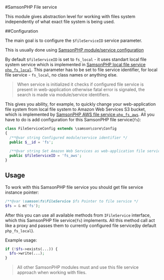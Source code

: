 #SamsonPHP File service 

This module gives abstraction level for working with files system independently
of what exact file system is being used. 

##Configuration 

The main goal is to configure the ```$fileServiceID```
service parameter. 

This is usually done using [SamsonPHP module/service configuration](https://github.com/samsonos/php_core/wiki/0.3-Configurating)

By default ```$fileServiceID``` is set to ```fs_local``` - it uses standart local file
system service which is implemented in [SamsonPHP local file service ```php_fs_local```](http://github.com/samsonos/php_fs_local). This parameter has to be set to file service identifier, for local file service - ```fs_local```, no class names or anything else. 
> When service is initialized it checks if configured file service is present in web-application otherwise fatal error is signaled, the search is made via module/service identifiers.

This gives you ability, for example, to quickly change your web-application file system from local file system to Amazon Web Services S3 bucket, which is implemented by [SamsonPHP AWS file service ```php_fs_aws```](http://github.com/samsonos/php_fs_aws). All you have to do is add configuration for this SamsonPHP file service(```fs```):
```php
class FileServiceConfig extends \samson\core\Config 
{
  /**@var string Configured module/service identifier */
  public $__id = 'fs';
  
  /**@var string Set Amazon Web Services as web-application file service using its identifier */
  public $fileServiceID = 'fs_aws';
}
```

## Usage

To work with this SamsonPHP file service you should get file service instance pointer:
```php
/**@var \samson\fs\FileService $fs Pointer to file service */
$fs = & m('fs');
```
After this you can use all available methods from ```IFileService``` interface, which this SamsonPHP file service(```fs```) implements. 
All this method call act like a proxy and passes them to currently configured file service(by default ```php_fs_local```).

Example usage:
```php
if (!$fs->exists(...)) {
  $fs->write(...);
}
```

> All other SamsonPHP modules must and use this file service approach when working with files.
